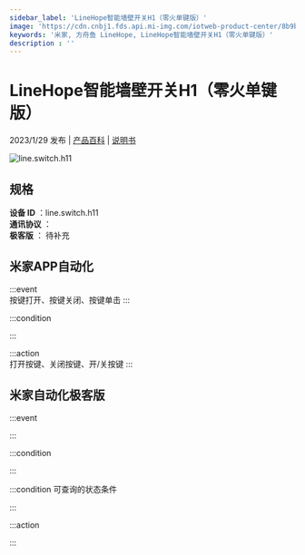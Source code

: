 ```yaml
---
sidebar_label: 'LineHope智能墙壁开关H1（零火单键版）'
image: 'https://cdn.cnbj1.fds.api.mi-img.com/iotweb-product-center/8b9b855a2084488203e6d4ac2a3a34a6_1670988574442.png?GalaxyAccessKeyId=AKVGLQWBOVIRQ3XLEW&Expires=9223372036854775807&Signature=UNdJiZ3Lnov4o/UUy/szGkmrSRM='
keywords: '米家, 方舟鱼 LineHope, LineHope智能墙壁开关H1（零火单键版）'
description : ''
---
```

# LineHope智能墙壁开关H1（零火单键版）

2023/1/29 发布 | [产品百科](https://home.mi.com/webapp/content/baike/product/index.html?model=line.switch.h11/) | [说明书](https://home.mi.com/views/introduction.html?model=line.switch.h11&region=cn)

![line.switch.h11](https://cdn.cnbj1.fds.api.mi-img.com/iotweb-product-center/8b9b855a2084488203e6d4ac2a3a34a6_1670988574442.png?GalaxyAccessKeyId=AKVGLQWBOVIRQ3XLEW&Expires=9223372036854775807&Signature=UNdJiZ3Lnov4o/UUy/szGkmrSRM=)

## 规格  
> 
**设备 ID** ：line.switch.h11  
**通讯协议** ：  
**极客版**  ： 待补充 


## 米家APP自动化  

:::event  
按键打开、按键关闭、按键单击
:::

:::condition  

:::

:::action   
打开按键、关闭按键、开/关按键
:::

## 米家自动化极客版  

:::event  

:::

:::condition  

:::

:::condition 可查询的状态条件  

:::

:::action  

:::

        
